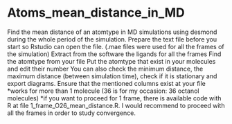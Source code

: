# Atoms_mean_distance_in_MD
Find the mean distance of an atomtype in MD simulations using desmond during the whole period of the simulation.
Prepare the text file before you start so Rstudio can open the file. (.mae files were used for all the frames of the simulation)
Extract from the software the ligands for all the frames
Find the atomtype from your file
Put the atomtype that exist in your molecules and edit their number
You can also check the minimum distance, the maximum distance (between simulation time), check if it is stationary and export diagrams.
Ensure that the mentioned columns exist at your file 
*works for more than 1 molecule (36 is for my occasion: 36 octanol molecules)
*if you want to proceed for 1 frame, there is available code with R at file 1_frame_O26_mean_distance.R. I would recommend to proceed with all the frames in order to study convergence.
